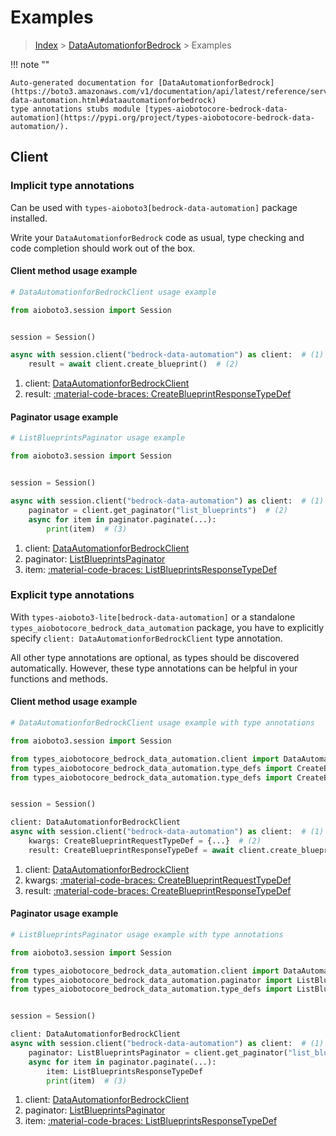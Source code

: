 # Examples

> [Index](../README.md) > [DataAutomationforBedrock](./README.md) > Examples

!!! note ""

    Auto-generated documentation for [DataAutomationforBedrock](https://boto3.amazonaws.com/v1/documentation/api/latest/reference/services/bedrock-data-automation.html#dataautomationforbedrock)
    type annotations stubs module [types-aiobotocore-bedrock-data-automation](https://pypi.org/project/types-aiobotocore-bedrock-data-automation/).

## Client

### Implicit type annotations

Can be used with `types-aioboto3[bedrock-data-automation]` package installed.

Write your `DataAutomationforBedrock` code as usual,
type checking and code completion should work out of the box.



#### Client method usage example

```python
# DataAutomationforBedrockClient usage example

from aioboto3.session import Session


session = Session()

async with session.client("bedrock-data-automation") as client:  # (1)
    result = await client.create_blueprint()  # (2)
```

1. client: [DataAutomationforBedrockClient](./client.md)
2. result: [:material-code-braces: CreateBlueprintResponseTypeDef](./type_defs.md#createblueprintresponsetypedef)



#### Paginator usage example

```python
# ListBlueprintsPaginator usage example

from aioboto3.session import Session


session = Session()

async with session.client("bedrock-data-automation") as client:  # (1)
    paginator = client.get_paginator("list_blueprints")  # (2)
    async for item in paginator.paginate(...):
        print(item)  # (3)
```

1. client: [DataAutomationforBedrockClient](./client.md)
2. paginator: [ListBlueprintsPaginator](./paginators.md#listblueprintspaginator)
3. item: [:material-code-braces: ListBlueprintsResponseTypeDef](./type_defs.md#listblueprintsresponsetypedef)




### Explicit type annotations

With `types-aioboto3-lite[bedrock-data-automation]`
or a standalone `types_aiobotocore_bedrock_data_automation` package, you have to explicitly specify
`client: DataAutomationforBedrockClient` type annotation.

All other type annotations are optional, as types should be discovered automatically.
However, these type annotations can be helpful in your functions and methods.


#### Client method usage example

```python
# DataAutomationforBedrockClient usage example with type annotations

from aioboto3.session import Session

from types_aiobotocore_bedrock_data_automation.client import DataAutomationforBedrockClient
from types_aiobotocore_bedrock_data_automation.type_defs import CreateBlueprintResponseTypeDef
from types_aiobotocore_bedrock_data_automation.type_defs import CreateBlueprintRequestTypeDef


session = Session()

client: DataAutomationforBedrockClient
async with session.client("bedrock-data-automation") as client:  # (1)
    kwargs: CreateBlueprintRequestTypeDef = {...}  # (2)
    result: CreateBlueprintResponseTypeDef = await client.create_blueprint(**kwargs)  # (3)
```

1. client: [DataAutomationforBedrockClient](./client.md)
2. kwargs: [:material-code-braces: CreateBlueprintRequestTypeDef](./type_defs.md#createblueprintrequesttypedef)
3. result: [:material-code-braces: CreateBlueprintResponseTypeDef](./type_defs.md#createblueprintresponsetypedef)



#### Paginator usage example

```python
# ListBlueprintsPaginator usage example with type annotations

from aioboto3.session import Session

from types_aiobotocore_bedrock_data_automation.client import DataAutomationforBedrockClient
from types_aiobotocore_bedrock_data_automation.paginator import ListBlueprintsPaginator
from types_aiobotocore_bedrock_data_automation.type_defs import ListBlueprintsResponseTypeDef


session = Session()

client: DataAutomationforBedrockClient
async with session.client("bedrock-data-automation") as client:  # (1)
    paginator: ListBlueprintsPaginator = client.get_paginator("list_blueprints")  # (2)
    async for item in paginator.paginate(...):
        item: ListBlueprintsResponseTypeDef
        print(item)  # (3)
```

1. client: [DataAutomationforBedrockClient](./client.md)
2. paginator: [ListBlueprintsPaginator](./paginators.md#listblueprintspaginator)
3. item: [:material-code-braces: ListBlueprintsResponseTypeDef](./type_defs.md#listblueprintsresponsetypedef)




